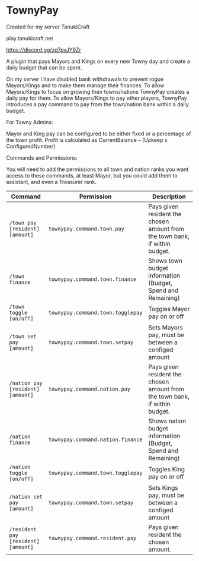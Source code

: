 # TownyPay

Created for my server TanukiCraft

play.tanukicraft.net

https://discord.gg/zd7pvJY9Zr

A plugin that pays Mayors and Kings on every new Towny day and create a daily budget that can be spent.

On my server I have disabled bank withdrawals to prevent rogue Mayors/Kings and to make them manage their finances. To allow Mayors/Kings to focus on growing their towns/nations TownyPay creates a daily pay for them.
To allow Mayors/Kings to pay other players, TownyPay introduces a pay command to pay from the town/nation bank within a daily budget.

For Towny Admins:

Mayor and King pay can be configured to be either fixed or a percentage of the town profit.
Profit is calculated as CurrentBalance – (Upkeep x ConfiguredNumber)


Commands and Permissions:

You will need to add the permissions to all town and nation ranks you want access to these commands, at least Mayor, but you could add them to assistant, and even a Treasurer rank.


| Command | Permission | Description |
| ------------------------------------------ | -------------- | --- |
|`/town pay [resident] [amount]` | `townypay.command.town.pay` | Pays given resident the chosen amount from the town bank, if within budget.|
|`/town finance` | `townypay.command.town.finance` | Shows town budget information (Budget, Spend and Remaining)|
|`/town toggle [on/off]` | `townypay.command.town.togglepay` | Toggles Mayor pay on or off|
|`/town set pay [amount]` | `townypay.command.town.setpay` | Sets Mayors pay, must be between a configed amount|
|`/nation pay [resident] [amount]` | `townypay.command.nation.pay` | Pays given resident the chosen amount from the town bank, if within budget.|
|`/nation finance` | `townypay.command.nation.finance` | Shows nation budget information (Budget, Spend and Remaining)|
|`/nation toggle [on/off]` | `townypay.command.town.togglepay` | Toggles King pay on or off|
|`/nation set pay [amount]` | `townypay.command.town.setpay` | Sets Kings pay, must be between a configed amount|
|`/resident pay [resident] [amount]` | `townypay.command.resident.pay` | Pays given resident the chosen amount.|


